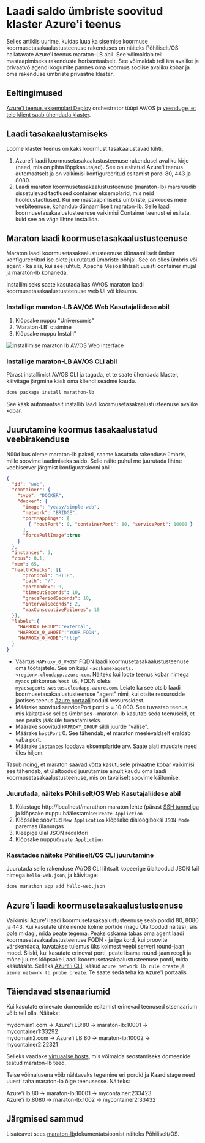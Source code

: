 <properties
   pageTitle="Laadi saldo ümbriste mõne Azure'i teenus klaster | Microsoft Azure'i"
   description="Laadi saldo üle mitme ümbriste soovitud klaster Azure'i teenus."
   services="container-service"
   documentationCenter=""
   authors="rgardler"
   manager="timlt"
   editor=""
   tags="acs, azure-container-service"
   keywords="Ümbriste mikro-teenuseid, näiteks Põhiliselt/OS, Azure"/>

<tags
   ms.service="container-service"
   ms.devlang="na"
   ms.topic="get-started-article"
   ms.tgt_pltfrm="na"
   ms.workload="na"
   ms.date="07/11/2016"
   ms.author="rogardle"/>

# <a name="load-balance-containers-in-an-azure-container-service-cluster"></a>Laadi saldo ümbriste soovitud klaster Azure'i teenus

Selles artiklis uurime, kuidas luua ka sisemise koormuse koormusetasakaalustusteenuse rakenduses on näiteks Põhiliselt/OS hallatavate Azure'i teenus maraton-LB abil. See võimaldab teil mastaapimiseks rakenduste horisontaalselt. See võimaldab teil ära avalike ja privaatvõ agendi kogumite pannes oma koormus soolise avaliku kobar ja oma rakenduse ümbriste privaatne klaster.

## <a name="prerequisites"></a>Eeltingimused

[Azure'i teenus eksemplari Deploy](container-service-deployment.md) orchestrator tüüpi AV/OS ja [veenduge, et teie klient saab ühendada klaster](container-service-connect.md). 

## <a name="load-balancing"></a>Laadi tasakaalustamiseks

Loome klaster teenus on kaks koormust tasakaalustavad kihti. 

  1. Azure'i laadi koormusetasakaalustusteenuse rakendusel avaliku kirje (need, mis on pihta lõppkasutajad). See on esitatud Azure'i teenus automaatselt ja on vaikimisi konfigureeritud esitamist pordi 80, 443 ja 8080.
  2. Laadi maraton koormusetasakaalustusteenuse (maraton-lb) marsruudib sissetulevad taotlused container eksemplarid, mis neid hooldustaotlused. Kui me mastaapimiseks ümbriste, pakkudes meie veebiteenuse, kohandub dünaamiliselt maraton-lb. Selle laadi koormusetasakaalustusteenuse vaikimisi Container teenust ei esitata, kuid see on väga lihtne installida.

## <a name="marathon-load-balancer"></a>Maraton laadi koormusetasakaalustusteenuse

Maraton laadi koormusetasakaalustusteenuse dünaamiliselt ümber konfigureeritud ise olete juurutatud ümbriste põhjal. See on olles ümbris või agent - ka siis, kui see juhtub, Apache Mesos lihtsalt uuesti container mujal ja maraton-lb kohaneda.

Installimiseks saate kasutada kas AV/OS maraton laadi koormusetasakaalustusteenuse web UI või käsurea.

### <a name="install-marathon-lb-using-dcos-web-ui"></a>Installige maraton-LB AV/OS Web Kasutajaliidese abil

  1. Klõpsake nuppu "Universumis"
  2. 'Maraton-LB' otsimine
  3. Klõpsake nuppu Installi"

![Installimise maraton lb AV/OS Web Interface](./media/dcos/marathon-lb-install.png)

### <a name="install-marathon-lb-using-the-dcos-cli"></a>Installige maraton-LB AV/OS CLI abil

Pärast installimist AV/OS CLI ja tagada, et te saate ühendada klaster, käivitage järgmine käsk oma kliendi seadme kaudu.

```bash
dcos package install marathon-lb
```

See käsk automaatselt installib laadi koormusetasakaalustusteenuse avalike kobar.

## <a name="deploy-a-load-balanced-web-application"></a>Juurutamine koormus tasakaalustatud veebirakenduse

Nüüd kus oleme maraton-lb paketi, saame kasutada rakenduse ümbris, mille soovime laadimiseks saldo. Selle näite puhul me juurutada lihtne veebiserver järgmist konfiguratsiooni abil:

```json
{
  "id": "web",
  "container": {
    "type": "DOCKER",
    "docker": {
      "image": "yeasy/simple-web",
      "network": "BRIDGE",
      "portMappings": [
        { "hostPort": 0, "containerPort": 80, "servicePort": 10000 }
      ],
      "forcePullImage":true
    }
  },
  "instances": 3,
  "cpus": 0.1,
  "mem": 65,
  "healthChecks": [{
      "protocol": "HTTP",
      "path": "/",
      "portIndex": 0,
      "timeoutSeconds": 10,
      "gracePeriodSeconds": 10,
      "intervalSeconds": 2,
      "maxConsecutiveFailures": 10
  }],
  "labels":{
    "HAPROXY_GROUP":"external",
    "HAPROXY_0_VHOST":"YOUR FQDN",
    "HAPROXY_0_MODE":"http"
  }
}

```

  * Väärtus `HAProxy_0_VHOST` FQDN laadi koormusetasakaalustusteenuse oma töötajatele. See on kujul `<acsName>agents.<region>.cloudapp.azure.com`. Näiteks kui loote teenus kobar nimega `myacs` piirkonnas `West US`, FQDN oleks `myacsagents.westus.cloudapp.azure.com`. Leiate ka see otsib laadi koormusetasakaalustusteenuse "agent" nimi, kui otsite ressursside jaotises teenus [Azure portaali](https://portal.azure.com)loodud ressurssidest.
  * Määrake soovitud servicePort porti > = 10 000. See tuvastab teenus, mis käitatakse selles ümbrises--maraton-lb kasutab seda teenuseid, et see peaks jääk üle tuvastamiseks.
  * Määrake soovitud `HAPROXY_GROUP` sildi juurde "välise".
  * Määrake `hostPort` 0. See tähendab, et maraton meelevaldselt eraldab vaba port.
  * Määrake `instances` loodava eksemplaride arv. Saate alati muudate need üles hiljem.

Tasub noing, et maraton saavad võtta kasutusele privaatne kobar vaikimisi see tähendab, et ülaltoodud juurutamise ainult kaudu oma laadi koormusetasakaalustusteenuse, mis on tavaliselt soovime käitumise.

### <a name="deploy-using-the-dcos-web-ui"></a>Juurutada, näiteks Põhiliselt/OS Web Kasutajaliidese abil

  1. Külastage http://localhost/marathon maraton lehte (pärast [SSH tunneliga](container-service-connect.md) ja klõpsake nuppu häälestamise`Create Appliction`
  2. Klõpsake soovitud `New Application` klõpsake dialoogiboksi `JSON Mode` paremas ülanurgas
  3. Kleepige ülal JSON redaktori
  4. Klõpsake nuppu`Create Appliction`

### <a name="deploy-using-the-dcos-cli"></a>Kasutades näiteks Põhiliselt/OS CLI juurutamine

Juurutada selle rakenduse AV/OS CLI lihtsalt kopeerige ülaltoodud JSON fail nimega `hello-web.json`, ja käivitage:

```bash
dcos marathon app add hello-web.json
```

## <a name="azure-load-balancer"></a>Azure'i laadi koormusetasakaalustusteenuse

Vaikimisi Azure'i laadi koormusetasakaalustusteenuse seab pordid 80, 8080 ja 443. Kui kasutate ühte nende kolme portide (nagu Ülaltoodud näites), siis pole midagi, mida peate tegema. Peaks oskama tabas oma agent laadi koormusetasakaalustusteenuse FQDN - ja iga kord, kui proovite värskendada, kuvatakse tulemus üks kolmest veebi serveri round-jaan mood. Siiski, kui kasutate erinevat porti, peate lisama round-jaan reegli ja mõne juures klõpsake Laadi koormusetasakaalustusteenuse pordi, mida kasutasite. Selleks [Azure'i CLI](../xplat-cli-azure-resource-manager.md), käsud `azure network lb rule create` ja `azure network lb probe create`. Te saate seda teha ka Azure'i portaalis.


## <a name="additional-scenarios"></a>Täiendavad stsenaariumid

Kui kasutate erinevate domeenide esitamist erinevad teenused stsenaarium võib teil olla. Näiteks:

mydomain1.com -> Azure'i LB:80 -> maraton-lb:10001 -> mycontainer1:33292  
mydomain2.com -> Azure'i LB:80 -> maraton-lb:10002 -> mycontainer2:22321

Selleks vaadake [virtuaalse hosts](https://mesosphere.com/blog/2015/12/04/dcos-marathon-lb/), mis võimalda seostamiseks domeenide teatud maraton-lb teed.

Teise võimalusena võib nähtavaks tegemine eri pordid ja Kaardistage need uuesti taha maraton-lb õige teenusesse. Näiteks:

Azure'i lb:80 -> maraton-lb:10001 -> mycontainer:233423  
Azure'i lb:8080 -> maraton-lb:1002 -> mycontainer2:33432


## <a name="next-steps"></a>Järgmised sammud

Lisateavet sees [maraton-lb](https://dcos.io/docs/1.7/usage/service-discovery/marathon-lb/)dokumentatsioonist näiteks Põhiliselt/OS.
